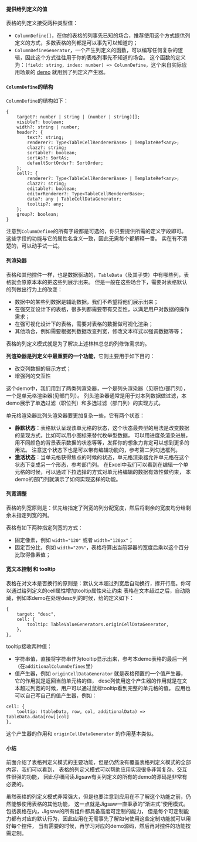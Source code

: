 #### 提供给列定义的值
表格的列定义接受两种类型值：
- `ColumnDefine[]`，在你的表格的列事先已知的场合，推荐使用这个方式提供列定义的方式，多数表格的列都是可以事先可以知道的；
- `ColumnDefineGenerator`，一个产生列定义的函数，可以编写任何复杂的逻辑，因此这个方式往往用于你的表格列事先不知道的场合。
这个函数的定义为：`(field: string, index: number) => ColumnDefine`，这个来自实际应用场景的 [demo](/#/table/swim-lane-diagram)
就用到了列定义产生器。

#### `ColumnDefine`的结构

`ColumnDefine`的结构如下：

```
{
    target?: number | string | (number | string)[];
    visible?: boolean;
    width?: string | number;
    header?: {
        text?: string;
        renderer?: Type<TableCellRendererBase> | TemplateRef<any>;
        clazz?: string;
        sortable?: boolean;
        sortAs?: SortAs;
        defaultSortOrder?: SortOrder;
    };
    cell?: {
        renderer?: Type<TableCellRendererBase> | TemplateRef<any>;
        clazz?: string;
        editable?: boolean;
        editorRenderer?: Type<TableCellRendererBase>;
        data?: any | TableCellDataGenerator;
        tooltip?: any;
    };
    group?: boolean;
}
```

注意到`ColumnDefine`的所有字段都是可选的，你只要提供所需的定义字段即可。这些字段的功能与它的属性名含义一致，因此无需每个都解释一番。
实在有不清楚的，可以动手试一试。

#### 列渲染器

表格和其他控件一样，也是数据驱动的，`TableData`（及其子类）中有哪些列，表格就会原原本本的把这些列展示出来。
但是一般在这些场合下，需要对表格默认的列做出行为上的改变：
- 数据中的某些列数据是辅助数据，我们不希望将他们展示出来；
- 在强交互设计下的表格，很多列都需要带有交互性，以满足用户对数据的操作需求；
- 在强可视化设计下的表格，需要对表格的数据做可视化渲染；
- 其他场合，例如需要根据列数据改变列宽，修改文本样式以强调数据等等；

表格的列定义模式就是为了解决上述林林总总的列修饰需求的。

**列渲染器是列定义中最重要的一个功能**，它则主要用于如下目的：
- 改变列数据的展示方式；
- 增强列的交互性

这个demo中，我们用到了两类列渲染器，一个是列头渲染器（见职位/部门列），一个是单元格渲染器(见部门列）。
列头渲染器通常是用于对本列数据做过滤，本demo展示了单选过滤（职位列）和多选过滤（部门列）的实现方式。

单元格渲染器比列头渲染器要更加复杂一些，它有两个状态：
- **静默状态**：表格默认呈现该单元格的状态，这个状态最典型的用法是改变数据的呈现方式，比如可以用小图标来替代枚举型数据，
    可以用进度条渲染进展，用不同颜色的背景表示数据的状态等等，发挥你的想象力肯定可以想到更多的用法。
    注意这个状态下也是可以带有编辑功能的，参考第二列勾选框列。
- **激活状态**：当单元格获得焦点的时候的状态，单元格渲染器允许单元格在这个状态下变成另一个形态，参考部门列。
    在Excel中我们可以看到在编辑一个单元格的时候，可以通过下拉选择的方式对单元格编辑的数据有效性做约束，
    本demo的部门列就演示了如何实现这样的功能。

#### 列宽调整

表格的列宽原则是：优先给指定了列宽的列分配宽度，然后将剩余的宽度均分给剩余未指定列宽的列。

表格有如下两种指定列宽的方式：
- 固定像素，例如 `width="120"` 或者 `width="120px"`；
- 固定百分比，例如 `width="20%"`，表格将算出当前容器的宽度后乘以这个百分比取得像素值；


#### 宽文本控制 和 tooltip

表格在对文本是否换行的原则是：默认文本超过列宽后自动换行，撑开行高。你可以通过给列定义的cell属性增加tooltip属性来让约束
表格在文本超过之后，自动隐藏，例如本demo在处理desc列的时候，给的定义如下：
```
{
    target: "desc",
    cell: {
        tooltip: TableValueGenerators.originCellDataGenerator,
    },
},
```
tooltip接收两种值：
- 字符串值，直接将字符串作为tooltip显示出来，参考本demo表格的最后一列（在`additionalColumnDefines`里）
- 值产生器，例如 `originCellDataGenerator` 就是表格预置的一个值产生器，它的作用就是返回当前单元格的值，
    desc列使用这个产生器的作用就是在文本超过列宽的时候，用户可以通过鼠标tooltip看到完整的单元格的值。
    应用也可以自己写自己的值产生器，例如：
    
```
cell: {
    tooltip: (tableData, row, col, additionalData) => tableData.data[row][col]
},
```

这个产生器的作用和 `originCellDataGenerator` 的作用基本类似。

#### 小结

前面介绍了表格列定义模式的主要功能，但是仍然没有覆盖表格列定义模式的全部内容，我们可以看到，
表格的列定义模式可以帮助应用实现很多非常复杂、交互性很强的功能，
因此仔细阅读Jigsaw有关列定义的所有的demo的源码是非常有必要的。

虽然表格的列定义模式非常强大，但是也要注意到应用在不了解这个功能之前，仍然能够使用表格的其他功能，
这一点就是Jigsaw一直秉承的“渐进式”使用模式。包括表格在内，Jigsaw的所有组件都具备高度可定制的能力，
但是每个可定制能力都有对应的默认行为，因此应用在无需事先了解如何使用这些定制功能就可以用好每个控件，
当有需要的时候，再学习对应的demo源码，然后再对控件的功能按需定制。





